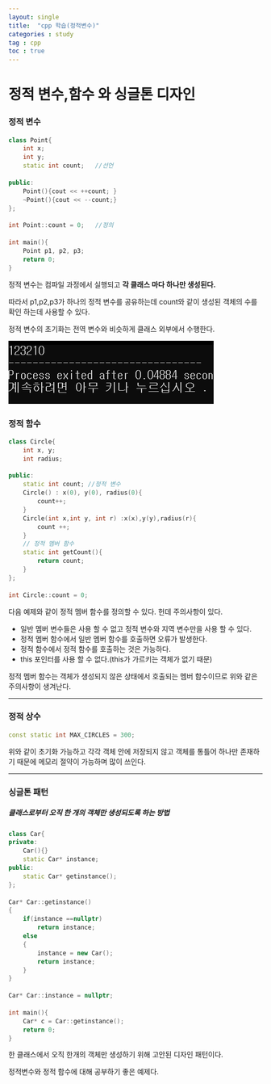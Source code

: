 ```yaml
---
layout: single
title:  "cpp 학습(정적변수)"
categories : study
tag : cpp
toc : true
---
```


# 정적 변수,함수 와 싱글톤 디자인

### 정적 변수

```c++
class Point{
	int x;
	int y;
	static int count;	//선언 
	
public:
	Point(){cout << ++count; }
	~Point(){cout << --count;}
};

int Point::count = 0;	//정의

int main(){
	Point p1, p2, p3;
	return 0;
} 
```

정적 변수는 컴파일 과정에서 실행되고 **각 클래스 마다 하나만 생성된다.**

따라서 p1,p2,p3가 하나의 정적 변수를 공유하는데 count와 같이 생성된 객체의 수를 확인 하는데 사용할 수 있다.

정적 변수의 초기화는 전역 변수와 비슷하게 클래스 외부에서 수행한다.


![image-20220710181950015](..\images\2022-07-09-cpp(static)\image-20220710181950015.png)



### 정적 함수

```c++
class Circle{
	int x, y;
	int radius;
	
public:
	static int count; //정적 변수
	Circle() : x(0), y(0), radius(0){
		count++;
	}
	Circle(int x,int y, int r) :x(x),y(y),radius(r){
		count ++;
	}
	// 정적 멤버 함수
	static int getCount(){
		return count;
	} 
};

int Circle::count = 0;
```

다음 예제와 같이 정적 멤버 함수를 정의할 수 있다. 헌데 주의사항이 있다.

- 일반 멤버 변수들은 사용 할 수 없고 정적 변수와 지역 변수만을 사용 할 수 있다.
- 정적 멤버 함수에서 일반 멤버 함수를 호출하면 오류가 발생한다.
- 정적 함수에서 정적 함수를 호출하는 것은 가능하다.
- this 포인터를 사용 할 수 없다.(this가 가르키는 객체가 없기 때문)

정적 멤버 함수는 객체가 생성되지 않은 상태에서 호출되는 멤버 함수이므로 위와 같은 주의사항이 생겨난다.

------------

### 정적 상수

```c++
const static int MAX_CIRCLES = 300;
```

위와 같이 초기화 가능하고 각각 객체 안에 저장되지 않고 객체를 통틀어 하나만 존재하기 때문에 메모리 절약이 가능하며 많이 쓰인다.

---

### 싱글톤 패턴

##### 클래스로부터 오직 한 개의 객체만 생성되도록 하는 방법

```c++
class Car{
private:
	Car(){}
	static Car* instance;
public:
	static Car* getinstance();
};

Car* Car::getinstance()
{
	if(instance ==nullptr)
		return instance;
	else
	{
		instance = new Car();
		return instance;
	}
}

Car* Car::instance = nullptr;

int main(){
	Car* c = Car::getinstance();
    return 0;
} 
```

한 클래스에서 오직 한개의 객체만 생성하기 위해 고안된 디자인 패턴이다.

정적변수와 정적 함수에 대해 공부하기 좋은 예제다.



